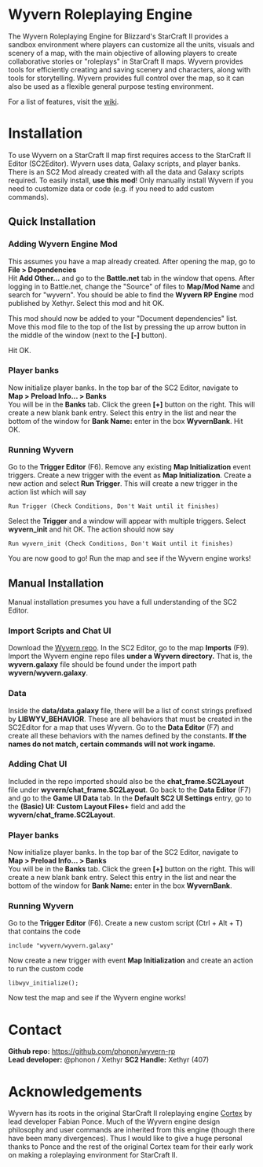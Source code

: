 # Wyvern Roleplaying Engine
The Wyvern Roleplaying Engine for Blizzard's StarCraft II provides a sandbox
environment where players can customize all the units, visuals and scenery of
a map, with the main objective of allowing players to create collaborative
stories or "roleplays" in StarCraft II maps. Wyvern provides tools for
efficiently creating and saving scenery and characters, along with tools for
storytelling. Wyvern provides full control over the map, so it can also be used
as a flexible general purpose testing environment.  

For a list of features, visit the [wiki](github.com/nmosfet/wyvern-rp/wiki).

# Installation
To use Wyvern on a StarCraft II map first requires access to the
StarCraft II Editor (SC2Editor). Wyvern uses data, Galaxy scripts,
and player banks. There is an SC2 Mod already created
with all the data and Galaxy scripts required. To easily install, **use this
mod**! Only manually install Wyvern if you need to customize data or code
(e.g. if you need to add custom commands).

## Quick Installation
### Adding Wyvern Engine Mod
This assumes you have a map already created. After opening the map, go to  
**File > Dependencies**  
Hit **Add Other...** and go to the **Battle.net** tab in the window that opens.
After logging in to Battle.net, change the "Source" of files to
**Map/Mod Name** and search for "wyvern". You should be able to find the
**Wyvern RP Engine** mod published by Xethyr. Select this mod and hit OK.  

This mod should now be added to your "Document dependencies" list. Move this
mod file to the top of the list by pressing the up arrow button in the
middle of the window (next to the **[-]** button).  

Hit OK.

### Player banks
Now initialize player banks. In the top bar of the SC2 Editor, navigate to  
**Map > Preload Info... > Banks**  
You will be in the **Banks** tab. Click the green **[+]** button on the right.
This will create a new blank bank entry. Select this entry in the list and
near the bottom of the window for **Bank Name:** enter in the box
**WyvernBank**. Hit OK.

### Running Wyvern
Go to the **Trigger Editor** (F6). Remove any existing **Map Initialization** event triggers. Create a new trigger with the event as **Map Initialization**. Create a new action and select **Run Trigger**. This will create a new trigger
in the action list which will say
```
Run Trigger (Check Conditions, Don't Wait until it finishes)
```
Select the **Trigger** and a window will appear with multiple triggers. Select
**wyvern_init** and hit OK. The action should now say
```
Run wyvern_init (Check Conditions, Don't Wait until it finishes)
```

You are now good to go! Run the map and see if the Wyvern engine works!

## Manual Installation
Manual installation presumes you have a full understanding of the SC2 Editor.

### Import Scripts and Chat UI
Download the [Wyvern repo](https://github.com/nmosfet/wyvern-rp). In the
SC2 Editor, go to the map **Imports** (F9). Import the Wyvern engine repo
files **under a Wyvern directory.** That is, the **wyvern.galaxy** file should
be found under the import path **wyvern/wyvern.galaxy**.  

### Data
Inside the **data/data.galaxy** file, there will be a list of const strings
prefixed by **LIBWYV_BEHAVIOR**. These are all behaviors that must be
created in the SC2Editor for a map that uses Wyvern. Go to the **Data Editor**
(F7) and create all these behaviors with the names defined by the constants.
**If the names do not match, certain commands will not work ingame.**

### Adding Chat UI
Included in the repo imported should also be the **chat_frame.SC2Layout** file
under **wyvern/chat_frame.SC2Layout**. Go back to the **Data Editor** (F7)
and go to the **Game UI Data** tab. In the **Default SC2 UI Settings** entry,
go to the **(Basic) UI: Custom Layout Files+** field and add the
**wyvern/chat_frame.SC2Layout**.

### Player banks
Now initialize player banks. In the top bar of the SC2 Editor, navigate to  
**Map > Preload Info... > Banks**  
You will be in the **Banks** tab. Click the green **[+]** button on the right.
This will create a new blank bank entry. Select this entry in the list and
near the bottom of the window for **Bank Name:** enter in the box
**WyvernBank**.

### Running Wyvern
Go to the **Trigger Editor** (F6). Create a new custom script (Ctrl + Alt + T)
that contains the code
```
include "wyvern/wyvern.galaxy"
```

Now create a new trigger with event **Map Initialization** and create an action
to run the custom code
```
libwyv_initialize();
```

Now test the map and see if the Wyvern engine works!


# Contact
**Github repo:** https://github.com/phonon/wyvern-rp  
**Lead developer:** @phonon / Xethyr
**SC2 Handle:** Xethyr (407)  


# Acknowledgements
Wyvern has its roots in the original StarCraft II roleplaying engine
[Cortex](https://github.com/FabianPonce/CortexEngine) by lead developer
Fabian Ponce. Much of the Wyvern engine design philosophy and user commands are
inherited from this engine (though there have been many divergences).
Thus I would like to give a huge personal thanks to Ponce and the rest of the
original Cortex team for their early work on making a roleplaying environment
for StarCraft II.
